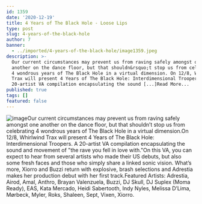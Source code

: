 ```yaml
---
id: 1359
date: '2020-12-19'
title: 4 Years of The Black Hole - Loose Lips
type: post
slug: 4-years-of-the-black-hole
author: 7
banner:
  - ../imported/4-years-of-the-black-hole/image1359.jpeg
description: >-
  Our current circumstances may prevent us from raving safely amongst one
  another on the dance floor, but that shouldn&rsquo;t stop us from celebrating
  4 wondrous years of The Black Hole in a virtual dimension. On 12/8, Whirlwind
  Trax will present 4 Years of The Black Hole: Interdimensional Troopers. A
  20-artist VA compilation encapsulating the sound [...]Read More...
published: true
tags: []
featured: false
---
```

![image](../../imported/4-years-of-the-black-hole/image1359.jpeg)Our current circumstances may prevent us from raving safely amongst one another on the dance floor, but that shouldn’t stop us from celebrating 4 wondrous years of The Black Hole in a virtual dimension.On 12/8, Whirlwind Trax will present 4 Years of The Black Hole: Interdimensional Troopers. A 20-artist VA compilation encapsulating the sound and movement of "the rave you fell in love with."On this VA, you can expect to hear from several artists who made their US debuts, but also some fresh faces and those who simply share a linked sonic vision. What’s more, Xiorro and Buzzi return with explosive, brash selections and Adrestia makes her production debut with her first track.Featured Artists: Adrestia, Airod, Amal, Anthro, Brayan Valenzuela, Buzzi, DJ Skull, DJ Suplex (Moma Ready), EAS, Kata Mercado, Heidi Sabertooth, Indy Nyles, Melissa D’Lima, Mørbeck, Myler, Roks, Shaleen, Sept, Vixen, Xiorro.